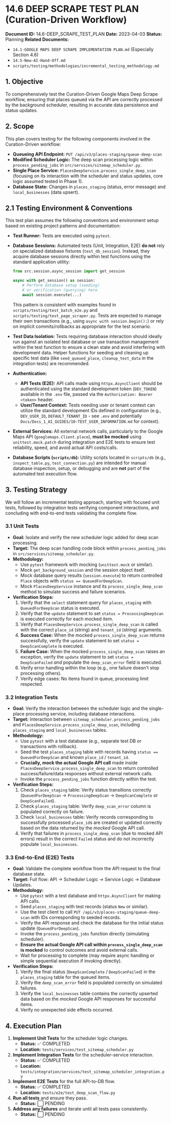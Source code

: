 # 14.6 DEEP SCRAPE TEST PLAN (Curation-Driven Workflow)

**Document ID:** 14.6-DEEP_SCRAPE_TEST_PLAN
**Date:** 2023-04-03
**Status:** Planning
**Related Documents:**

- `14.1-GOOGLE MAPS DEEP SCRAPE IMPLEMENTATION PLAN.md` (Especially Section 4.6)
- `14.5-New-AI-Hand-Off.md`
- `scripts/testing/methodologies/incremental_testing_methodology.md`

## 1. Objective

To comprehensively test the Curation-Driven Google Maps Deep Scrape workflow, ensuring that places queued via the API are correctly processed by the background scheduler, resulting in accurate data persistence and status updates.

## 2. Scope

This plan covers testing for the following components involved in the Curation-Driven workflow:

- **Queueing API Endpoint:** `PUT /api/v3/places-staging/queue-deep-scan`
- **Modified Scheduler Logic:** The deep scan processing logic within `process_pending_jobs` in `src/services/sitemap_scheduler.py`.
- **Single Place Service:** `PlacesDeepService.process_single_deep_scan` (focusing on its interaction with the scheduler and status updates, core logic assumed tested in Phase 1).
- **Database State:** Changes in `places_staging` (status, error message) and `local_businesses` (data upsert).

## 2.1 Testing Environment & Conventions

This test plan assumes the following conventions and environment setup based on existing project patterns and documentation:

- **Test Runner:** Tests are executed using `pytest`.
- **Database Sessions:** Automated tests (Unit, Integration, E2E) **do not** rely on specialized database fixtures (`test_db_session`). Instead, they acquire database sessions directly within test functions using the standard application utility:

  ```python
  from src.session.async_session import get_session

  async with get_session() as session:
      # Perform database setup (seeding)
      # or verification (querying) here
      await session.execute(...)
  ```

  This pattern is consistent with examples found in `scripts/testing/test_batch_e2e.py` and `scripts/testing/test_page_scraper.py`. Tests are expected to manage their own transactions (e.g., using `async with session.begin():`) or rely on implicit commits/rollbacks as appropriate for the test scenario.

- **Test Data Isolation:** Tests requiring database interaction should ideally run against an isolated test database or use transaction management within the test function to ensure a clean state and avoid interfering with development data. Helper functions for seeding and cleaning up specific test data (like `seed_queued_place`, `cleanup_test_data` in the integration tests) are recommended.
- **Authentication:**
  - **API Tests (E2E):** API calls made using `httpx.AsyncClient` should be authenticated using the standard development token (`DEV_TOKEN`) available in the `.env` file, passed via the `Authorization: Bearer <token>` header.
  - **User/Tenant Context:** Tests needing user or tenant context can utilize the standard development IDs defined in configuration (e.g., `DEV_USER_ID`, `DEFAULT_TENANT_ID` - see `.env` and potentially `Docs/Docs_1_AI_GUIDES/10-TEST_USER_INFORMATION.md` for context).
- **External Services:** All external network calls, particularly to the Google Maps API (`googlemaps.Client.place`), **must be mocked** using `unittest.mock.patch` during integration and E2E tests to ensure test reliability, speed, and avoid actual API costs/calls.
- **Database Scripts (`scripts/db`):** Utility scripts located in `scripts/db` (e.g., `inspect_table.py`, `test_connection.py`) are intended for manual database inspection, setup, or debugging and are **not** part of the automated test execution flow.

## 3. Testing Strategy

We will follow an incremental testing approach, starting with focused unit tests, followed by integration tests verifying component interactions, and concluding with end-to-end tests validating the complete flow.

### 3.1 Unit Tests

- **Goal:** Isolate and verify the new scheduler logic added for deep scan processing.
- **Target:** The deep scan handling code block within `process_pending_jobs` in `src/services/sitemap_scheduler.py`.
- **Methodology:**
  - Use `pytest` framework with mocking (`unittest.mock` or similar).
  - Mock `get_background_session` and the session object itself.
  - Mock database query results (`session.execute`) to return controlled `Place` objects with `status == QueuedForDeepScan`.
  - Mock `PlacesDeepService` instance and its `process_single_deep_scan` method to simulate success and failure scenarios.
- **Verification Steps:**
  1.  Verify that the `select` statement query for `places_staging` with `QueuedForDeepScan` status is executed.
  2.  Verify that the `update` statement to set `status = ProcessingDeepScan` is executed correctly for each mocked item.
  3.  Verify that `PlacesDeepService.process_single_deep_scan` is called with the correct `place_id` (string) and `tenant_id` (string) arguments.
  4.  **Success Case:** When the mocked `process_single_deep_scan` returns successfully, verify the `update` statement to set `status = DeepScanComplete` is executed.
  5.  **Failure Case:** When the mocked `process_single_deep_scan` raises an exception, verify the `update` statement to set `status = DeepScanFailed` _and_ populate the `deep_scan_error` field is executed.
  6.  Verify error handling within the loop (e.g., one failure doesn't stop processing others).
  7.  Verify edge cases: No items found in queue, processing limit respected.

### 3.2 Integration Tests

- **Goal:** Verify the interaction between the scheduler logic and the single-place processing service, including database interactions.
- **Target:** Interaction between `sitemap_scheduler.process_pending_jobs` and `PlacesDeepService.process_single_deep_scan`, including `places_staging` and `local_businesses` tables.
- **Methodology:**
  - Use `pytest` with a test database (e.g., separate test DB or transactions with rollback).
  - Seed the test `places_staging` table with records having `status == QueuedForDeepScan` and known `place_id` / `tenant_id`.
  - **Crucially, mock the actual Google API call** made inside `PlacesDeepService.process_single_deep_scan` to return controlled success/failure/data responses without external network calls.
  - Invoke the `process_pending_jobs` function directly within the test.
- **Verification Steps:**
  1.  Check `places_staging` table: Verify status transitions correctly (`QueuedForDeepScan` -> `ProcessingDeepScan` -> `DeepScanComplete` or `DeepScanFailed`).
  2.  Check `places_staging` table: Verify `deep_scan_error` column is populated correctly on failure.
  3.  Check `local_businesses` table: Verify records corresponding to successfully processed `place_id`s are created or updated correctly based on the data returned by the _mocked_ Google API call.
  4.  Verify that failures in `process_single_deep_scan` (due to mocked API errors) result in the correct `Failed` status and do not incorrectly populate `local_businesses`.

### 3.3 End-to-End (E2E) Tests

- **Goal:** Validate the complete workflow from the API request to the final database state.
- **Target:** Full flow: API -> Scheduler Logic -> Service Logic -> Database Updates.
- **Methodology:**
  - Use `pytest` with a test database and `httpx.AsyncClient` for making API calls.
  - Seed `places_staging` with test records (status `New` or similar).
  - Use the test client to call `PUT /api/v3/places-staging/queue-deep-scan` with IDs corresponding to seeded records.
  - Verify the API response and check the database for the initial status update (`QueuedForDeepScan`).
  - Invoke the `process_pending_jobs` function directly (simulating scheduler).
  - **Ensure the actual Google API call within `process_single_deep_scan` is mocked** to control outcomes and avoid external calls.
  - Wait for processing to complete (may require async handling or simple sequential execution if invoking directly).
- **Verification Steps:**
  1.  Verify the final status (`DeepScanComplete` / `DeepScanFailed`) in the `places_staging` table for the queued items.
  2.  Verify the `deep_scan_error` field is populated correctly on simulated failures.
  3.  Verify the `local_businesses` table contains the correctly upserted data based on the _mocked_ Google API responses for successful items.
  4.  Verify no unexpected side effects occurred.

## 4. Execution Plan

1.  **Implement Unit Tests** for the scheduler logic changes.
    - **Status:** ✅ COMPLETED
    - **Location:** `tests/services/test_sitemap_scheduler.py`
2.  **Implement Integration Tests** for the scheduler-service interaction.
    - **Status:** ✅ COMPLETED
    - **Location:** `tests/integration/services/test_sitemap_scheduler_integration.py`
3.  **Implement E2E Tests** for the full API-to-DB flow.
    - **Status:** ✅ COMPLETED
    - **Location:** `tests/e2e/test_deep_scan_flow.py`
4.  **Run all tests** and ensure they pass.
    - **Status:** ⬜ PENDING
5.  **Address any failures** and iterate until all tests pass consistently.
    - **Status:** ⬜ PENDING
